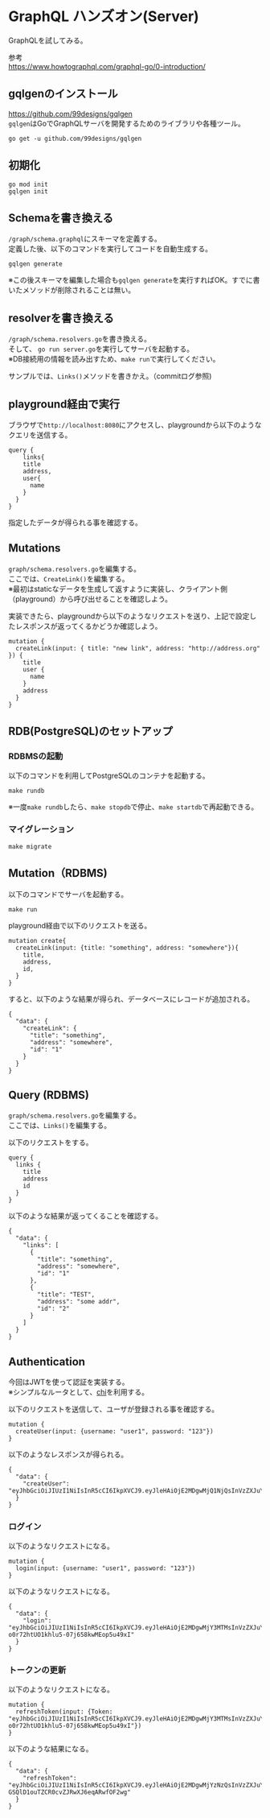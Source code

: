 # GraphQL ハンズオン(Server)

GraphQLを試してみる。  

参考  
https://www.howtographql.com/graphql-go/0-introduction/

## gqlgenのインストール
https://github.com/99designs/gqlgen  
`gqlgen`はGoでGraphQLサーバを開発するためのライブラリや各種ツール。  

```
go get -u github.com/99designs/gqlgen
```

## 初期化

```
go mod init
gqlgen init
```

## Schemaを書き換える

`/graph/schema.graphql`にスキーマを定義する。  
定義した後、以下のコマンドを実行してコードを自動生成する。  

```
gqlgen generate
```

※この後スキーマを編集した場合も`gqlgen generate`を実行すればOK。すでに書いたメソッドが削除されることは無い。  

## resolverを書き換える

`/graph/schema.resolvers.go`を書き換える。  
そして、 `go run server.go`を実行してサーバを起動する。  
※DB接続用の情報を読み出すため、`make run`で実行してください。  

サンプルでは、`Links()`メソッドを書きかえ。（commitログ参照)

## playground経由で実行
ブラウザで`http://localhost:8080`にアクセスし、playgroundから以下のようなクエリを送信する。  

```
query {
	links{
    title
    address,
    user{
      name
    }
  }
}
```

指定したデータが得られる事を確認する。

## Mutations
`graph/schema.resolvers.go`を編集する。  
ここでは、`CreateLink()`を編集する。  
※最初はstaticなデータを生成して返すように実装し、クライアント側（playground）から呼び出せることを確認しよう。  

実装できたら、playgroundから以下のようなリクエストを送り、上記で設定したレスポンスが返ってくるかどうか確認しよう。  

```
mutation {
  createLink(input: { title: "new link", address: "http://address.org" }) {
    title
    user {
      name
    }
    address
  }
}
```

## RDB(PostgreSQL)のセットアップ

### RDBMSの起動
以下のコマンドを利用してPostgreSQLのコンテナを起動する。  

```
make rundb
```

※一度`make rundb`したら、`make stopdb`で停止、`make startdb`で再起動できる。  

### マイグレーション
```
make migrate
```

## Mutation（RDBMS)
以下のコマンドでサーバを起動する。

```
make run
```

playground経由で以下のリクエストを送る。  

```
mutation create{
  createLink(input: {title: "something", address: "somewhere"}){
    title,
    address,
    id,
  }
}
```

すると、以下のような結果が得られ、データベースにレコードが追加される。  

```
{
  "data": {
    "createLink": {
      "title": "something",
      "address": "somewhere",
      "id": "1"
    }
  }
}
```

## Query (RDBMS)
`graph/schema.resolvers.go`を編集する。  
ここでは、`Links()`を編集する。  

以下のリクエストをする。  

```
query {
  links {
    title
    address
    id
  }
}
```

以下のような結果が返ってくることを確認する。

```
{
  "data": {
    "links": [
      {
        "title": "something",
        "address": "somewhere",
        "id": "1"
      },
      {
        "title": "TEST",
        "address": "some addr",
        "id": "2"
      }
    ]
  }
}
```

## Authentication
今回はJWTを使って認証を実装する。  
※シンプルなルータとして、[chi](https://github.com/go-chi/chi)を利用する。  

以下のリクエストを送信して、ユーザが登録される事を確認する。  

```
mutation {
  createUser(input: {username: "user1", password: "123"})
}
```

以下のようなレスポンスが得られる。  

```
{
  "data": {
    "createUser": "eyJhbGciOiJIUzI1NiIsInR5cCI6IkpXVCJ9.eyJleHAiOjE2MDgwMjQ1NjQsInVzZXJuYW1lIjoidXNlcjEifQ.xBbj4kPIRhyS4ZQejdnFRnjVEv8oE0wql0cQdCDZLc0"
  }
}
```

### ログイン
以下のようなリクエストになる。

```
mutation {
  login(input: {username: "user1", password: "123"})
}
```

以下のようなリクエストになる。  

```
{
  "data": {
    "login": "eyJhbGciOiJIUzI1NiIsInR5cCI6IkpXVCJ9.eyJleHAiOjE2MDgwMjY3MTMsInVzZXJuYW1lIjoidXNlcjEifQ.UqWqr4px-o0r72htUO1khlu5-07j658kwMEop5u49xI"
  }
}
```

### トークンの更新
以下のようなリクエストになる。

```
mutation {
  refreshToken(input: {Token: "eyJhbGciOiJIUzI1NiIsInR5cCI6IkpXVCJ9.eyJleHAiOjE2MDgwMjY3MTMsInVzZXJuYW1lIjoidXNlcjEifQ.UqWqr4px-o0r72htUO1khlu5-07j658kwMEop5u49xI"})
}
```

以下のような結果になる。  

```
{
  "data": {
    "refreshToken": "eyJhbGciOiJIUzI1NiIsInR5cCI6IkpXVCJ9.eyJleHAiOjE2MDgwMjYzNzQsInVzZXJuYW1lIjoidXNlcjEifQ._QnIHTlc5-GSQlD1ouTZCR0cvZJRwXJ6eqARwfOF2wg"
  }
}
```
